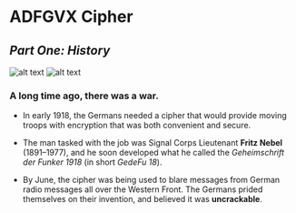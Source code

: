 # ADFGVX Cipher
## _Part One: History_
![alt text](http://idata.over-blog.com/2/21/11/03/Nebel.jpg "Fritz Nebel, The Creator")
![alt text](https://static-images.lpnt.fr/cd-cw1618/images/2016/12/20/6475173lpw-6475235-article-jpg_3972919_660x287.jpg "Georges Painvin, The Cracker")

### A long time ago, there was a war.  

+ In early 1918, the Germans needed a cipher that would provide moving troops with encryption that was both convenient and secure.  

+ The man tasked with the job was Signal Corps Lieutenant **Fritz Nebel** (1891–1977), and he soon developed what he called the _Geheimschrift der Funker 1918_ (in short _GedeFu 18_).  

+ By June, the cipher was being used to blare messages from German radio messages all over the Western Front. The Germans prided themselves on their invention, and believed it was **uncrackable**.  
